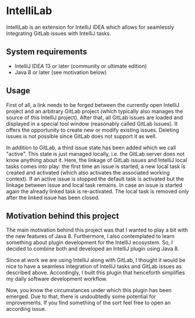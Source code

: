 # IntelliLab

IntelliLab is an extension for IntelliJ IDEA which allows for seamlessly integrating GitLab issues with IntelliJ tasks.


## System requirements

* IntelliJ IDEA 13 or later (community or ultimate edition)
* Java 8 or later (see motivation below)


## Usage

First of all, a link needs to be forged between the currently open IntelliJ project and an arbitrary GitLab project
(which typically also manages the source of this IntelliJ project). After that, all GitLab issues are loaded and
displayed in a special tool window (reasonably called GitLab Issues). It offers the opportunity to create new or modify
existing issues. Deleting issues is not possible since GitLab does not support it as well.

In addition to GitLab, a third issue state has been added which we call "active". This state is just managed locally,
i.e. the GitLab server does not know anything about it. Here, the linkage of GitLab issues and IntelliJ local tasks
comes into play: the first time an issue is started, a new local task is created and activated (which also activates
the associated working context). If an active issue is stopped the default task is activated but the linkage between
issue and local task remains. In case an issue is started again the already linked task is re-activated. The local task
is removed only after the linked issue has been closed. 


## Motivation behind this project

The main motivation behind this project was that I wanted to play a bit with the new features of Java 8. Furthermore,
I also contemplated to learn something about plugin development for the IntelliJ ecosystem. So, I decided to combine
both and developed an IntelliJ plugin using Java 8.

Since at work we are using IntelliJ along with GitLab, I thought it would be nice to have a seamless integration of
IntelliJ tasks and GitLab issues as described above. Accordingly, I built this plugin that henceforth simplifies my
daily software development workflow.

Now, you know the circumstances under which this plugin has been emerged. Due to that, there is undoubtedly some
potential for improvements. If you find something of the sort feel free to open an according issue.
